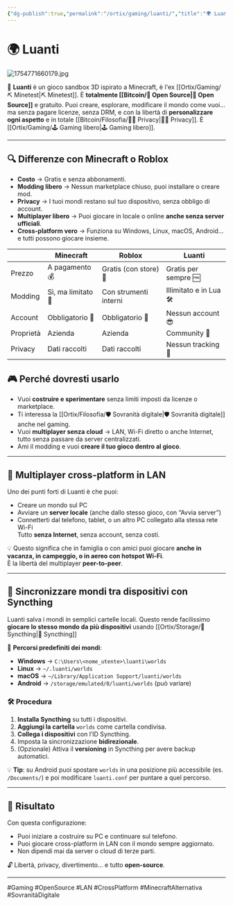 ```yaml
---
{"dg-publish":true,"permalink":"/ortix/gaming/luanti/","title":"🌍 Luanti"}
---
```



# 🌍 Luanti

![1754771660179.jpg](/img/user/1754771660179.jpg)

🧱 **Luanti** è un gioco sandbox 3D ispirato a Minecraft, è l'ex [[Ortix/Gaming/⛏️ Minetest\|⛏️ Minetest]]. È **totalmente [[Bitcoin/🧬 Open Source\|🧬 Open Source]]** e gratuito.
Puoi creare, esplorare, modificare il mondo come vuoi… ma senza pagare licenze, senza DRM, e con la libertà di **personalizzare ogni aspetto** e in totale [[Bitcoin/Filosofia/🕵️‍♂️ Privacy\|🕵️‍♂️ Privacy]]. È [[Ortix/Gaming/🕹️ Gaming libero\|🕹️ Gaming libero]].

---

## 🔍 Differenze con Minecraft o Roblox
- **Costo** → Gratis e senza abbonamenti.
- **Modding libero** → Nessun marketplace chiuso, puoi installare o creare mod.
- **Privacy** → I tuoi mondi restano sul tuo dispositivo, senza obbligo di account.
- **Multiplayer libero** → Puoi giocare in locale o online **anche senza server ufficiali**.
- **Cross-platform vero** → Funziona su Windows, Linux, macOS, Android… e tutti possono giocare insieme.

|            | Minecraft           | Roblox               | Luanti                  |
|------------|--------------------|----------------------|-------------------------|
| Prezzo     | A pagamento 💰      | Gratis (con store) 🛒 | Gratis per sempre 🆓     |
| Modding    | Sì, ma limitato 🔑  | Con strumenti interni | Illimitato e in Lua 🛠️  |
| Account    | Obbligatorio 📇     | Obbligatorio 📇       | Nessun account 😎        |
| Proprietà  | Azienda             | Azienda               | Community 👥             |
| Privacy    | Dati raccolti       | Dati raccolti         | Nessun tracking 🚫       |


## 🎮 Perché dovresti usarlo
- Vuoi **costruire e sperimentare** senza limiti imposti da licenze o marketplace.
- Ti interessa la [[Ortix/Filosofia/🛡️ Sovranità digitale\|🛡️ Sovranità digitale]]  anche nel gaming.
- Vuoi **multiplayer senza cloud** → LAN, Wi-Fi diretto o anche Internet, tutto senza passare da server centralizzati.
- Ami il modding e vuoi **creare il tuo gioco dentro al gioco**.

---

## 📡 Multiplayer cross-platform in LAN
Uno dei punti forti di Luanti è che puoi:
- Creare un mondo sul PC
- Avviare un **server locale** (anche dallo stesso gioco, con “Avvia server”)
- Connetterti dal telefono, tablet, o un altro PC collegato alla stessa rete Wi-Fi  
Tutto **senza Internet**, senza account, senza costi.

💡 Questo significa che in famiglia o con amici puoi giocare **anche in vacanza, in campeggio, o in aereo con hotspot Wi-Fi**.  
È la libertà del multiplayer **peer-to-peer**.

---

## 🔄 Sincronizzare mondi tra dispositivi con Syncthing
Luanti salva i mondi in semplici cartelle locali. Questo rende facilissimo **giocare lo stesso mondo da più dispositivi** usando [[Ortix/Storage/🔄 Syncthing\|🔄 Syncthing]]

📂 **Percorsi predefiniti dei mondi**:
- **Windows** → `C:\Users\<nome_utente>\luanti\worlds`
- **Linux** → `~/.luanti/worlds`
- **macOS** → `~/Library/Application Support/luanti/worlds`
- **Android** → `/storage/emulated/0/luanti/worlds` (può variare)

### 🛠️ Procedura
1. **Installa Syncthing** su tutti i dispositivi.
2. **Aggiungi la cartella** `worlds` come cartella condivisa.
3. **Collega i dispositivi** con l’ID Syncthing.
4. Imposta la sincronizzazione **bidirezionale**.
5. (Opzionale) Attiva il **versioning** in Syncthing per avere backup automatici.

💡 **Tip**: su Android puoi spostare `worlds` in una posizione più accessibile (es. `/Documents/`) e poi modificare `luanti.conf` per puntare a quel percorso.

---

## 🚀 Risultato
Con questa configurazione:
- Puoi iniziare a costruire su PC e continuare sul telefono.
- Puoi giocare cross-platform in LAN con il mondo sempre aggiornato.
- Non dipendi mai da server o cloud di terze parti.

🔓 Libertà, privacy, divertimento… e tutto **open-source**.

---

#Gaming #OpenSource #LAN #CrossPlatform #MinecraftAlternativa #SovranitàDigitale